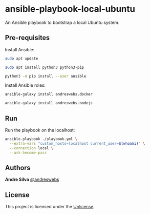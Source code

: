 # ansible-playbook-local-ubuntu

An Ansible playbook to bootstrap a local Ubuntu system.

## Pre-requisites

Install Ansible:

```sh
sudo apt update
```
```sh
sudo apt install python3 python3-pip
```
```sh
python3 -m pip install --user ansible
```

Install Ansible roles:

```sh
ansible-galaxy install andreswebs.docker
```
```sh
ansible-galaxy install andreswebs.nodejs
```

## Run

Run the playbook on the localhost:

```sh
ansible-playbook ./playbook.yml \
  --extra-vars "custom_hosts=localhost current_user=$(whoami)" \
  --connection local \
  --ask-become-pass
```

## Authors

**Andre Silva** [@andreswebs](https://github.com/andreswebs)

## License

This project is licensed under the [Unlicense](UNLICENSE.md).
